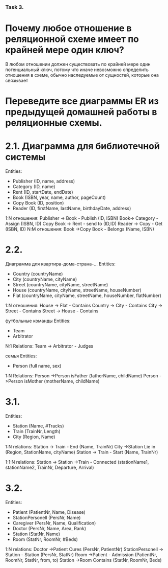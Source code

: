 ### Task 3.
# Почему любое отношение в реляционной схеме имеет по крайней мере один ключ?
В любом отношении должен существовать по крайней мере один потенциальный ключ, потому что иначе невозможно определить отношения в схеме, обычно наследуемые от сущностей, которые она связывает

# Переведите все диаграммы ER из предыдущей домашней работы в реляционные схемы.

# 2.1. Диаграмма для библиотечной системы
Entities:
- Publisher (ID, name, address)
- Category (ID, name)
- Rent (ID, startDate, endDate)
- Book (ISBN, year, name, author, pageCount)
- Copy Book (ID, position)
- Reader (ID, firstName, lastName, birthdayDate, address)

1:N отношения:
Publisher -> Book - Publish (ID, ISBN)
Book-> Category - Assign (ISBN, ID)
Copy Book -> Rent - send to (ID,ID)
Reader -> Copy - Get (ISBN, ID)
N:M отношения:
Book ->Copy Book - Belongs (Name, ISBN)

# 2.2.
Диаграмма для квартира-дома-страна-...
Entities:
- Country (countryName)
- City (countryName, cityName)
- Street (countryName, cityName, streetName)
- House (countryName, cityName, streetName, houseNumber)
- Flat (countryName, cityName, streetName, houseNumber, flatNumber)

1:N отношения:
House -> Flat - Contains
Country -> City - Contains
City -> Street - Contains
Street -> House - Contains

футбольные команды
Entities:
- Team
- Arbitrator

N:1 Relations:
Team -> Arbitrator - Judges

семья
Entities:
- Person (full name, sex)

1:N Relations:
Person ->Person isFather (fatherName, childName)
Person ->Person isMother (motherName, childName)

# 3.1.
Entities:
- Station (Name, #Tracks)
- Train (TrainNr, Length)
- City (Region, Name)

1:N relations:
Station -> Train - End (Name, TrainNr)
City ->Station Lie in (Region, StationName, cityName)
Station -> Train - Start (Name, TrainNr)

1:1:N relations:
Station -> Station ->Train - Connected (stationName1, stationName2, TrainNr, Departure, Arrival)

# 3.2.
Entities:
- Patient (PatientNr, Name, Disease)
- StationPersonell (PersNr, Name)
- Caregiver (PersNr, Name, Qualification)
- Doctor (PersNr, Name, Area, Rank)
- Station (StatNr, Name)
- Room (StatNr, RoomNr, #Beds)

1:N relations:
Doctor ->Patient Cures (PersNr, PatientNr)
StationPersonell -> Station - Station (PersNr, StatNr)
Room ->Patient - Admission (PatientNr, RoomNr, StatNr, from, to)
Station ->Room Contains (StatNr, RoomNr, Beds)
